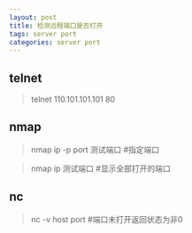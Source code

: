 ```yaml
---
layout: post
title: 检测远程端口是否打开
tags: server port
categories: server port
---
```


## telnet
>telnet 110.101.101.101 80

## nmap
>nmap ip -p port 测试端口 #指定端口

>nmap ip 测试端口 #显示全部打开的端口

## nc
> nc -v host port  #端口未打开返回状态为非0